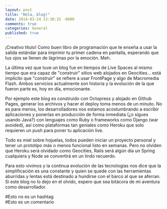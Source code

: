 ```yaml
---
layout: post
title: "Hola, blog!"
date: 2014-03-24 13:38:15 -0600
comments: true
categories: General
published: true
---
```


¡Creativo título! Como buen libro de programación que te enseña a usar la salida estándar para imprimir tu primer cadena en pantalla, esperando que tus ojos se llenen de lágrimas por la emoción. Meh.

La última vez que tuve un blog fue en tiempos de Live Spaces al mismo tiempo que era capaz de "construir" sitios web alojados en Geocities... está implícito que "construir" se refiere a usar FrontPage y algo de Macromedia Flash. Ambos servicios actualmente son historia y la evolución de la que fueron parte es, hoy en día, emocionante.
<!-- more -->
Por ejemplo este blog es construido con Octopress y alojado en Github Pages, generar los archivos y hacer el deploy toma menos de un minuto. No es para menos, los desarrolladores nos estamos acostumbrando a escribir aplicaciones y ponerlas en producción de forma inmediata (¿o sigues usando Java?) con lenguajes como Ruby o frameworks como Django (war avoided), así como plataformas tan geniales como Heroku que solo requieren un push para poner tu aplicación live.

Todo es miel sobre hojuelas, todos pueden iniciar un proyecto personal y tener un prototipo más o menos funcional listo en semanas. Pero no olviden que Heroku será olvidado como Geocities, Rails será algún día un Spring cualquiera y Node se convertirá en un lindo recuerdo.

Para esto vivimos y la continua evolución de las tecnologías nos dice que la simplificación es una constante y quien se quede con las herramientas aburridas y lentas está destinado a hundirse con el barco al que se aferran. Si este blog no lo dejo en el olvido, espero que sea bitácora de mi aventura como desarrollador.

\#Esto no es un hashtag<br/>
\#Esto es un comentario